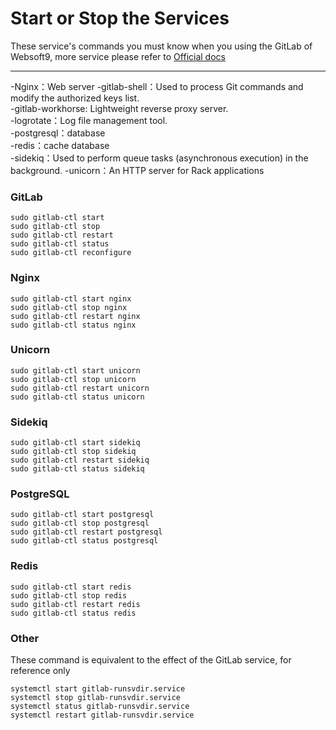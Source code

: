 # Start or Stop the Services

These service's commands you must know when you using the GitLab of Websoft9, more service please refer to [Official docs](https://docs.gitlab.com/omnibus/maintenance/README.html#get-service-status)

---

-Nginx：Web server 
-gitlab-shell：Used to process Git commands and modify the authorized keys list.    
-gitlab-workhorse: Lightweight reverse proxy server.   
-logrotate：Log file management tool.  
-postgresql：database   
-redis：cache database  
-sidekiq：Used to perform queue tasks (asynchronous execution) in the background.
-unicorn：An HTTP server for Rack applications


### GitLab

```shell
sudo gitlab-ctl start 
sudo gitlab-ctl stop 
sudo gitlab-ctl restart 
sudo gitlab-ctl status 
sudo gitlab-ctl reconfigure
```

### Nginx

```shell
sudo gitlab-ctl start nginx
sudo gitlab-ctl stop nginx
sudo gitlab-ctl restart nginx
sudo gitlab-ctl status nginx
```

### Unicorn
```shell
sudo gitlab-ctl start unicorn
sudo gitlab-ctl stop unicorn
sudo gitlab-ctl restart unicorn
sudo gitlab-ctl status unicorn
```

### Sidekiq
```shell
sudo gitlab-ctl start sidekiq
sudo gitlab-ctl stop sidekiq
sudo gitlab-ctl restart sidekiq
sudo gitlab-ctl status sidekiq
```

### PostgreSQL

```shell
sudo gitlab-ctl start postgresql 
sudo gitlab-ctl stop postgresql 
sudo gitlab-ctl restart postgresql 
sudo gitlab-ctl status postgresql 
```

### Redis

```shell
sudo gitlab-ctl start redis
sudo gitlab-ctl stop redis
sudo gitlab-ctl restart redis
sudo gitlab-ctl status redis
```


### Other

These command is equivalent to the effect of the GitLab service, for reference only

```shell
systemctl start gitlab-runsvdir.service
systemctl stop gitlab-runsvdir.service
systemctl status gitlab-runsvdir.service
systemctl restart gitlab-runsvdir.service
```